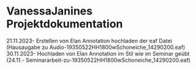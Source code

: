 # VanessaJanines Projektdokumentation
21.11.2023- Erstellen von Elan Annotation
hochladen der eaf Datei (Hausaugabe zu Audio-19350522HH1800wSchoneiche_14290200.eaf)
30.11.2023- Hochladen von Elan Annotation im Stil wie im Seminar geübt (24.11.- Seminararbeit-zu-19350522HH1800wSchoneiche_14290200.eaf)
